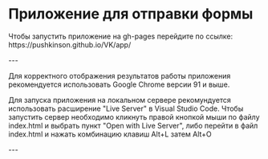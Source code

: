 <h1>Приложение для отправки формы</h1>
<p>Чтобы запустить приложение на gh-pages перейдите по ссылке: https://pushkinson.github.io/VK/app/ <p>
<p>---</p>
<p>Для корректного отображения результатов работы приложения рекомендуется использовать Google Chrome версии 91 и выше.</p>
<p>Для запуска приложения на локальном сервере рекомундуется использовать расширение "Live Server" в Visual Studio Code. Чтобы запустить сервер необходимо кликнуть правой кнопкой мыши по файлу index.html и выбрать пункт "Open with Live Server", либо перейти в файл index.html и нажать комбинацию клавиш Alt+L затем Alt+O</p>
<p>---</p>

